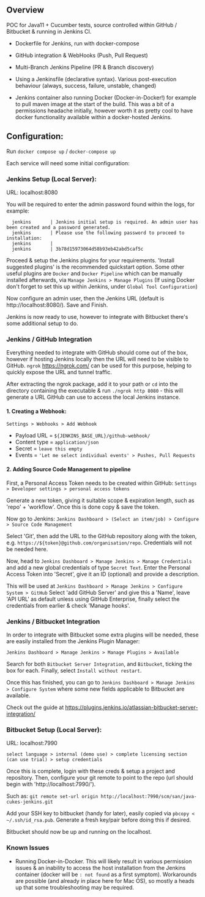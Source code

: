 ## Overview

POC for Java11 + Cucumber tests, source controlled within GitHub / Bitbucket & running in Jenkins CI.


- Dockerfile for Jenkins, run with docker-compose

- GitHub integration & WebHooks (Push, Pull Request)

- Multi-Branch Jenkins Pipeline (PR & Branch discovery)

- Using a Jenkinsfile (declarative syntax). Various post-execution behaviour (always, success, failure, unstable, changed)

- Jenkins container also running Docker (Docker-in-Docker!) for example to pull maven image at the start of the build. This was a bit of a permissions headache initially, however worth it as pretty cool to have docker functionality available within a docker-hosted Jenkins.

## Configuration:

Run `docker compose up` / `docker-compose up`

Each service will need some initial configuration:

### Jenkins Setup (Local Server):

URL: localhost:8080

You will be required to enter the admin password found within the logs, for example:
  
      jenkins       | Jenkins initial setup is required. An admin user has been created and a password generated.
      jenkins       | Please use the following password to proceed to installation:
      jenkins       |
      jenkins       | 3b78d15973064d58b93eb42abd5caf5c

Proceed & setup the Jenkins plugins for your requirements. 'Install suggested plugins' is the recommended quickstart option.
Some other useful plugins are `Docker` and `Docker Pipeline` which can be manually installed afterwards, via `Manage Jenkins > Manage Plugins`
(If using Docker don't forget to set this up within Jenkins, under `Global Tool Configuration`)
  
Now configure an admin user, then the Jenkins URL (default is http://localhost:8080/). Save and Finish.

Jenkins is now ready to use, however to integrate with Bitbucket there's some additional setup to do.

### Jenkins / GitHub Integration

Everything needed to integrate with GitHub should come out of the box, however if hosting Jenkins locally then the URL will need to be visible to GitHub. 
`ngrok` https://ngrok.com/ can be used for this purpose, helping to quickly expose the URL and tunnel traffic.

After extracting the ngrok package, add it to your path or `cd` into the directory containing the executable & run `./ngrok http 8080` -
this will generate a URL GitHub can use to access the local Jenkins instance.

#### 1. Creating a Webhook:

`Settings > Webhooks > Add Webhook`
- Payload URL = `${JENKINS_BASE_URL}/github-webhook/`
- Content type = `application/json`
- Secret = `leave this empty`
- Events = `'Let me select individual events' > Pushes, Pull Requests`

#### 2. Adding Source Code Management to pipeline

First, a Personal Access Token needs to be created within GitHub: `Settings > Developer settings > personal access tokens`

Generate a new token, giving it suitable scope & expiration length, such as 'repo' + 'workflow'. Once this is done copy & save the token.

Now go to Jenkins:
`Jenkins Dashboard > (Select an item/job) > Configure > Source Code Management`

Select 'Git', then add the URL to the GitHub repository along with the token, e.g. `https://${token}@github.com/organisation/repo`. 
Credentials will not be needed here.

Now, head to `Jenkins Dashboard > Manage Jenkins > Manage Credentials` and add a new global credentials of type `Secret Text`.
Enter the Personal Access Token into 'Secret', give it an ID (optional) and provide a description.

This will be used at `Jenkins Dashboard > Manage Jenkins > Configure System > GitHub`
Select 'add GitHub Server' and give this a 'Name', leave 'API URL' as default unless using GitHub Enterprise, finally select the credentials from earlier & check 'Manage hooks'.


### Jenkins / Bitbucket Integration

In order to integrate with Bitbucket some extra plugins will be needed, these are easily installed from the Jenkins Plugin Manager:

`Jenkins Dashboard > Manage Jenkins > Manage Plugins > Available`

Search for both `Bitbucket Server Integration`, and `Bitbucket`, ticking the box for each. Finally, select `Install without restart`.

Once this has finished, you can go to `Jenkins Dashboard > Manage Jenkins > Configure System` where some new fields applicable to Bitbucket are available.

Check out the guide at https://plugins.jenkins.io/atlassian-bitbucket-server-integration/

### Bitbucket Setup (Local Server):

URL: localhost:7990

`select language > internal (demo use) > complete licensing section (can use trial) > setup credentials`

Once this is complete, login with these creds & setup a project and repository. Then, configure your git remote to point to the repo (url should begin with 'http://localhost:7990/').

Such as:
`git remote set-url origin http://localhost:7990/scm/san/java-cukes-jenkins.git`

Add your SSH key to bitbucket (handy for later), easily copied via `pbcopy < ~/.ssh/id_rsa.pub`. Generate a fresh key/pair before doing this if desired.

Bitbucket should now be up and running on the localhost.

### Known Issues

- Running Docker-in-Docker. This will likely result in various permission issues & an inability to access the host installation from the Jenkins container (docker will be `: not found` as a first symptom).
Workarounds are possible (and already in place here for Mac OS), so mostly a heads up that some troubleshooting may be required.
